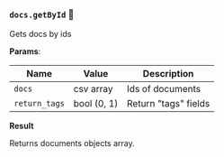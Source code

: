 ### `docs.getById` 🔰

Gets docs by ids

**Params**:

|Name|Value|Description|
|--|--|--|
|`docs`|csv array|Ids of documents|
|`return_tags`|bool (0, 1)|Return "tags" fields|

**Result**

Returns documents objects array.
